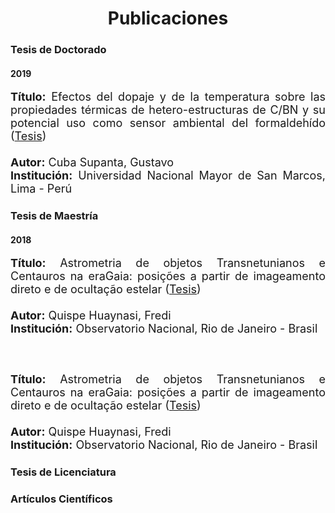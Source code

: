 ---
---
<center><h1>Publicaciones</h1></center>

<h3>Tesis de Doctorado</h3>
<h4>2019</h4>

<p style='text-align: justify; font-size:18px;'> <b> Título:</b> Efectos del dopaje y de la temperatura sobre las propiedades térmicas de hetero-estructuras de C/BN y su potencial uso como sensor ambiental del formaldehído (<a href="https://cybertesis.unmsm.edu.pe/handle/20.500.12672/12312">Tesis</a>)<br><br>
<b> Autor:</b> Cuba Supanta, Gustavo<br>
<b> Institución:</b> Universidad Nacional Mayor de San Marcos, Lima - Perú</p>

<h3>Tesis de Maestría</h3> 
<h4>2018</h4>

<p style='text-align: justify; font-size:18px;'> <b> Título:</b> Astrometria de objetos Transnetunianos e Centauros na eraGaia: posições a partir de imageamento direto e de ocultação estelar (<a href="http://www.on.br/conteudo/dppg_e_iniciacao/dppg/ferramenta_teses/teses/ASTRONOMIA/[417_09-06_C]on_2018_m_frediquispe.pdf">Tesis</a>)<br><br>
<b> Autor:</b> Quispe Huaynasi, Fredi<br>
<b> Institución:</b> Observatorio Nacional, Rio de Janeiro - Brasil<br><br><br>


<p style='text-align: justify; font-size:18px;'> <b> Título:</b> Astrometria de objetos Transnetunianos e Centauros na eraGaia: posições a partir de imageamento direto e de ocultação estelar (<a href="http://www.on.br/conteudo/dppg_e_iniciacao/dppg/ferramenta_teses/teses/ASTRONOMIA/[417_09-06_C]on_2018_m_frediquispe.pdf">Tesis</a>)<br><br>
<b> Autor:</b> Quispe Huaynasi, Fredi<br>
<b> Institución:</b> Observatorio Nacional, Rio de Janeiro - Brasil</p>

<h3>Tesis de Licenciatura</h3>
<h3>Artículos Científicos</h3>

